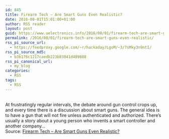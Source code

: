 ```yaml
---
id: 845
title: Firearm Tech – Are Smart Guns Even Realistic?
date: 2016-08-01T15:01:00+01:00
author: RSS reader
layout: post
guid: https://www.uelectronics.info/2016/08/01/firearm-tech-are-smart-guns-even-realistic/
permalink: /2016/08/01/firearm-tech-are-smart-guns-even-realistic/
rss_pi_source_url:
  - https://feedproxy.google.com/~r/hackaday/LgoM/~3/7sMky3n9ntI/
rss_pi_source_md5:
  - b3b176c1217caedb223b83841d409888
rss_pi_canonical_url:
  - my_blog
categories:
  - RSS
tags:
  - RSS
---
```

&#013;  
At frustratingly regular intervals, the debate around gun control crops up, and every time there is a discussion about smart guns. The general idea is to have a gun that will not fire unless authenticated and authorized. There’s usually a story about a young person who invents a smart controller and another company…&#013;  
Source: <a href="https://feedproxy.google.com/~r/hackaday/LgoM/~3/7sMky3n9ntI/" target="_blank">Firearm Tech – Are Smart Guns Even Realistic?</a>